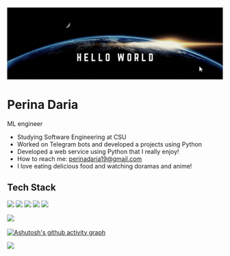 <p align="center">
  <img src="https://raw.githubusercontent.com/dassakrassia/dassakrassia/refs/heads/main/game%20mode.gif" alt="banner" />
</p>


# Perina Daria
ML engineer

<ul>
  <li> Studying Software Engineering at CSU</li>
  <li> Worked on Telegram bots and developed a projects using Python</li>
  <li> Developed a web service using Python that I really enjoy!</li>
  <li> How to reach me: <a href="mailto:perinadaria19@gmail.com">perinadaria19@gmail.com</a></li>
  <li> I love eating delicious food and watching doramas and anime!</li>
</ul>


## Tech Stack
![](https://img.shields.io/badge/Python-232327?style=for-the-badge&logo=python&logoColor=white)
![](https://img.shields.io/badge/Deep%20Learning-00599C?style=for-the-badge)
![](https://img.shields.io/badge/NLP-424242?style=for-the-badge)
![](https://img.shields.io/badge/Docker%20-00599C?style=for-the-badge)
![](https://img.shields.io/badge/CV-232327?style=for-the-badge&logo=python&logoColor=white)

![](https://github-profile-summary-cards.vercel.app/api/cards/profile-details?username=dassakrassia&theme=solarized_dark)


[![Ashutosh's github activity graph](https://github-readme-activity-graph.vercel.app/graph?username=dassakrassia&theme=high-contrast)](https://github.com/dassakrassia/github-readme-activity-graph)

![](https://komarev.com/ghpvc/?username=dassakrassia)
